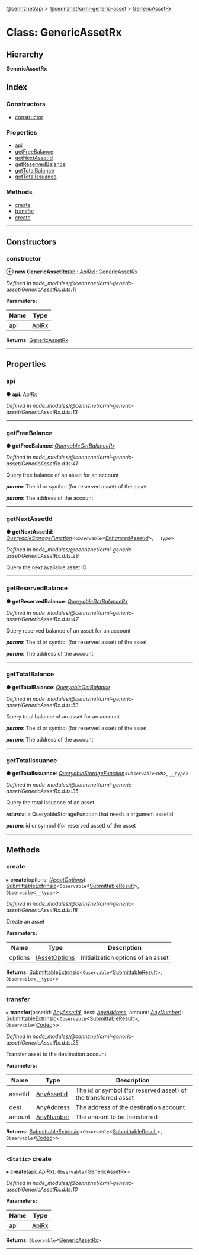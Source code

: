 [@cennznet/api](../README.md) > [@cennznet/crml-generic-asset](../modules/_cennznet_crml_generic_asset.md) > [GenericAssetRx](../classes/_cennznet_crml_generic_asset.genericassetrx.md)

# Class: GenericAssetRx

## Hierarchy

**GenericAssetRx**

## Index

### Constructors

* [constructor](_cennznet_crml_generic_asset.genericassetrx.md#constructor)

### Properties

* [api](_cennznet_crml_generic_asset.genericassetrx.md#api)
* [getFreeBalance](_cennznet_crml_generic_asset.genericassetrx.md#getfreebalance)
* [getNextAssetId](_cennznet_crml_generic_asset.genericassetrx.md#getnextassetid)
* [getReservedBalance](_cennznet_crml_generic_asset.genericassetrx.md#getreservedbalance)
* [getTotalBalance](_cennznet_crml_generic_asset.genericassetrx.md#gettotalbalance)
* [getTotalIssuance](_cennznet_crml_generic_asset.genericassetrx.md#gettotalissuance)

### Methods

* [create](_cennznet_crml_generic_asset.genericassetrx.md#create)
* [transfer](_cennznet_crml_generic_asset.genericassetrx.md#transfer)
* [create](_cennznet_crml_generic_asset.genericassetrx.md#create-1)

---

## Constructors

<a id="constructor"></a>

###  constructor

⊕ **new GenericAssetRx**(api: *[ApiRx](_cennznet_api.apirx.md)*): [GenericAssetRx](_cennznet_crml_generic_asset.genericassetrx.md)

*Defined in node_modules/@cennznet/crml-generic-asset/GenericAssetRx.d.ts:11*

**Parameters:**

| Name | Type |
| ------ | ------ |
| api | [ApiRx](_cennznet_api.apirx.md) |

**Returns:** [GenericAssetRx](_cennznet_crml_generic_asset.genericassetrx.md)

___

## Properties

<a id="api"></a>

###  api

**● api**: *[ApiRx](_cennznet_api.apirx.md)*

*Defined in node_modules/@cennznet/crml-generic-asset/GenericAssetRx.d.ts:13*

___
<a id="getfreebalance"></a>

###  getFreeBalance

**● getFreeBalance**: *[QueryableGetBalanceRx](../interfaces/_cennznet_crml_generic_asset.queryablegetbalancerx.md)*

*Defined in node_modules/@cennznet/crml-generic-asset/GenericAssetRx.d.ts:41*

Query free balance of an asset for an account

*__param__*: The id or symbol (for reserved asset) of the asset

*__param__*: The address of the account

___
<a id="getnextassetid"></a>

###  getNextAssetId

**● getNextAssetId**: *[QueryableStorageFunction](../modules/_plugnet.md#queryablestoragefunction-1)<`Observable`<[EnhancedAssetId](_cennznet_crml_generic_asset.enhancedassetid.md)>, `__type`>*

*Defined in node_modules/@cennznet/crml-generic-asset/GenericAssetRx.d.ts:29*

Query the next available asset ID

___
<a id="getreservedbalance"></a>

###  getReservedBalance

**● getReservedBalance**: *[QueryableGetBalanceRx](../interfaces/_cennznet_crml_generic_asset.queryablegetbalancerx.md)*

*Defined in node_modules/@cennznet/crml-generic-asset/GenericAssetRx.d.ts:47*

Query reserved balance of an asset for an account

*__param__*: The id or symbol (for reserved asset) of the asset

*__param__*: The address of the account

___
<a id="gettotalbalance"></a>

###  getTotalBalance

**● getTotalBalance**: *[QueryableGetBalance](../interfaces/_cennznet_crml_generic_asset.queryablegetbalance.md)*

*Defined in node_modules/@cennznet/crml-generic-asset/GenericAssetRx.d.ts:53*

Query total balance of an asset for an account

*__param__*: The id or symbol (for reserved asset) of the asset

*__param__*: The address of the account

___
<a id="gettotalissuance"></a>

###  getTotalIssuance

**● getTotalIssuance**: *[QueryableStorageFunction](../modules/_plugnet.md#queryablestoragefunction-1)<`Observable`<`BN`>, `__type`>*

*Defined in node_modules/@cennznet/crml-generic-asset/GenericAssetRx.d.ts:35*

Query the total issuance of an asset

*__returns__*: a QueryableStorageFunction that needs a argument assetId

*__param__*: id or symbol (for reserved asset) of the asset

___

## Methods

<a id="create"></a>

###  create

▸ **create**(options: *[IAssetOptions](../interfaces/_cennznet_crml_generic_asset.iassetoptions.md)*): [SubmittableExtrinsic](../interfaces/_plugnet.submittableextrinsic.md)<`Observable`<[SubmittableResult](_plugnet.submittableresult.md)>, `Observable`<`__type`>>

*Defined in node_modules/@cennznet/crml-generic-asset/GenericAssetRx.d.ts:18*

Create an asset

**Parameters:**

| Name | Type | Description |
| ------ | ------ | ------ |
| options | [IAssetOptions](../interfaces/_cennznet_crml_generic_asset.iassetoptions.md) |  Initialization options of an asset |

**Returns:** [SubmittableExtrinsic](../interfaces/_plugnet.submittableextrinsic.md)<`Observable`<[SubmittableResult](_plugnet.submittableresult.md)>, `Observable`<`__type`>>

___
<a id="transfer"></a>

###  transfer

▸ **transfer**(assetId: *[AnyAssetId](../modules/_cennznet_crml_generic_asset.md#anyassetid)*, dest: *[AnyAddress](../modules/_cennznet_crml_generic_asset.md#anyaddress)*, amount: *[AnyNumber](../modules/_plugnet.md#anynumber)*): [SubmittableExtrinsic](../interfaces/_plugnet.submittableextrinsic.md)<`Observable`<[SubmittableResult](_plugnet.submittableresult.md)>, `Observable`<[Codec](../interfaces/_plugnet.codec.md)>>

*Defined in node_modules/@cennznet/crml-generic-asset/GenericAssetRx.d.ts:25*

Transfer asset to the destination account

**Parameters:**

| Name | Type | Description |
| ------ | ------ | ------ |
| assetId | [AnyAssetId](../modules/_cennznet_crml_generic_asset.md#anyassetid) |  The id or symbol (for reserved asset) of the transferred asset |
| dest | [AnyAddress](../modules/_cennznet_crml_generic_asset.md#anyaddress) |  The address of the destination account |
| amount | [AnyNumber](../modules/_plugnet.md#anynumber) |  The amount to be transferred |

**Returns:** [SubmittableExtrinsic](../interfaces/_plugnet.submittableextrinsic.md)<`Observable`<[SubmittableResult](_plugnet.submittableresult.md)>, `Observable`<[Codec](../interfaces/_plugnet.codec.md)>>

___
<a id="create-1"></a>

### `<Static>` create

▸ **create**(api: *[ApiRx](_cennznet_api.apirx.md)*): `Observable`<[GenericAssetRx](_cennznet_crml_generic_asset.genericassetrx.md)>

*Defined in node_modules/@cennznet/crml-generic-asset/GenericAssetRx.d.ts:10*

**Parameters:**

| Name | Type |
| ------ | ------ |
| api | [ApiRx](_cennznet_api.apirx.md) |

**Returns:** `Observable`<[GenericAssetRx](_cennznet_crml_generic_asset.genericassetrx.md)>

___


